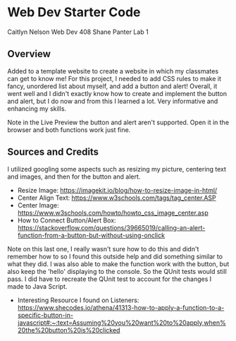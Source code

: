 # Web Dev Starter Code

Caitlyn Nelson
Web Dev 408 
Shane Panter
Lab 1

## Overview

Added to a template website to create a website in which my classmates can get to know me! For this project, I needed to add CSS rules to make it fancy, unordered list about myself, and add a button and alert! Overall, it went well and I didn't exactly know how to create and implement the button and alert, but I do now and from this I learned a lot. Very informative and enhancing my skills.

Note in the Live Preview the button and alert aren't supported. Open it in the browser and both functions work just fine.

## Sources and Credits

I utilized googling some aspects such as resizing my picture, centering text and images, and then for the button and alert.

- Resize Image: https://imagekit.io/blog/how-to-resize-image-in-html/
- Center Align Text: https://www.w3schools.com/tags/tag_center.ASP
- Center Image: https://www.w3schools.com/howto/howto_css_image_center.asp
- How to Connect Button/Alert Box: https://stackoverflow.com/questions/39665019/calling-an-alert-function-from-a-button-but-without-using-onclick

Note on this last one, I really wasn't sure how to do this and didn't remember how to so I found this outside help and did something similar to what they did. I was also able to make the function work with the button, but also keep the 'hello' displaying to the console. So the QUnit tests would still pass. I did have to recreate the QUnit test to account for the changes I made to Java Script.

- Interesting Resource I found on Listeners: https://www.shecodes.io/athena/41313-how-to-apply-a-function-to-a-specific-button-in-javascript#:~:text=Assuming%20you%20want%20to%20apply,when%20the%20button%20is%20clicked
